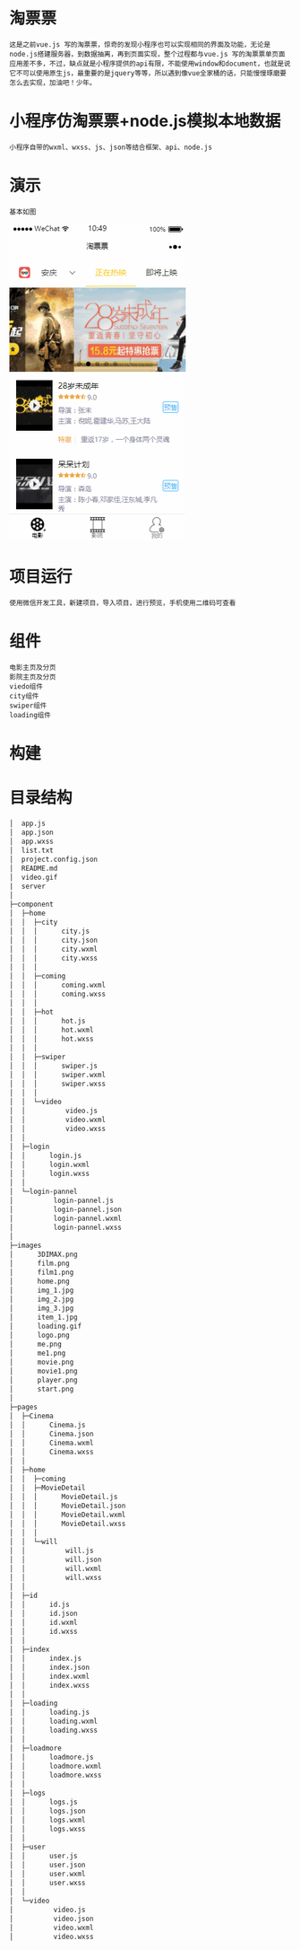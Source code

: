 # 淘票票


    这是之前vue.js 写的淘票票，惊奇的发现小程序也可以实现相同的界面及功能，无论是node.js搭建服务器，到数据抽离，再到页面实现，整个过程都与vue.js 写的淘票票单页面应用差不多，不过，缺点就是小程序提供的api有限，不能使用window和document，也就是说它不可以使用原生js，最重要的是jquery等等，所以遇到像vue全家桶的话，只能慢慢琢磨要怎么去实现，加油吧！少年。

# 小程序仿淘票票+node.js模拟本地数据
    小程序自带的wxml、wxss、js、json等结合框架、api、node.js

# 演示
    基本如图

![](https://github.com/1205403102/taopiaopiao/blob/master/video.gif)  

# 项目运行

    使用微信开发工具，新建项目，导入项目，进行预览，手机使用二维码可查看

# 组件

    电影主页及分页
    影院主页及分页
    viedo组件
    city组件
    swiper组件
    loading组件

# 构建

# 目录结构

    │  app.js
    │  app.json
    │  app.wxss
    │  list.txt
    │  project.config.json
    │  README.md
    │  video.gif
    |  server
    │  
    ├─component
    │  ├─home
    │  │  ├─city
    │  │  │      city.js
    │  │  │      city.json
    │  │  │      city.wxml
    │  │  │      city.wxss
    │  │  │      
    │  │  ├─coming
    │  │  │      coming.wxml
    │  │  │      coming.wxss
    │  │  │      
    │  │  ├─hot
    │  │  │      hot.js
    │  │  │      hot.wxml
    │  │  │      hot.wxss
    │  │  │      
    │  │  ├─swiper
    │  │  │      swiper.js
    │  │  │      swiper.wxml
    │  │  │      swiper.wxss
    │  │  │      
    │  │  └─video
    │  │          video.js
    │  │          video.wxml
    │  │          video.wxss
    │  │          
    │  ├─login
    │  │      login.js
    │  │      login.wxml
    │  │      login.wxss
    │  │      
    │  └─login-pannel
    │          login-pannel.js
    │          login-pannel.json
    │          login-pannel.wxml
    │          login-pannel.wxss
    │          
    ├─images
    │      3DIMAX.png
    │      film.png
    │      film1.png
    │      home.png
    │      img_1.jpg
    │      img_2.jpg
    │      img_3.jpg
    │      item_1.jpg
    │      loading.gif
    │      logo.png
    │      me.png
    │      me1.png
    │      movie.png
    │      movie1.png
    │      player.png
    │      start.png
    │      
    ├─pages
    │  ├─Cinema
    │  │      Cinema.js
    │  │      Cinema.json
    │  │      Cinema.wxml
    │  │      Cinema.wxss
    │  │      
    │  ├─home
    │  │  ├─coming
    │  │  ├─MovieDetail
    │  │  │      MovieDetail.js
    │  │  │      MovieDetail.json
    │  │  │      MovieDetail.wxml
    │  │  │      MovieDetail.wxss
    │  │  │      
    │  │  └─will
    │  │          will.js
    │  │          will.json
    │  │          will.wxml
    │  │          will.wxss
    │  │          
    │  ├─id
    │  │      id.js
    │  │      id.json
    │  │      id.wxml
    │  │      id.wxss
    │  │      
    │  ├─index
    │  │      index.js
    │  │      index.json
    │  │      index.wxml
    │  │      index.wxss
    │  │      
    │  ├─loading
    │  │      loading.js
    │  │      loading.wxml
    │  │      loading.wxss
    │  │      
    │  ├─loadmore
    │  │      loadmore.js
    │  │      loadmore.wxml
    │  │      loadmore.wxss
    │  │      
    │  ├─logs
    │  │      logs.js
    │  │      logs.json
    │  │      logs.wxml
    │  │      logs.wxss
    │  │      
    │  ├─user
    │  │      user.js
    │  │      user.json
    │  │      user.wxml
    │  │      user.wxss
    │  │      
    │  └─video
    │          video.js
    │          video.json
    │          video.wxml
    │          video.wxss


